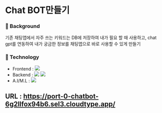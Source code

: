 # Chat BOT만들기

### 🤔 Background
기존 채팅앱에서 자주 쓰는 키워드는 DB에 저장하여 내가 필요 할 때 사용하고, chat gpt를 연동하여 내가 궁금한 정보를 채팅앱으로 바로 사용할 수 있게 만들기

### 🔨 Technology
- Frontend :  <img src="https://img.shields.io/badge/Vue3.js-4FC08D?style=flat&logo=Vue.js&logoColor=white" />
- Backend : <img src="https://img.shields.io/badge/Node.js-339933?style=flat&logo=node.js&logoColor=white" /> <img src="https://img.shields.io/badge/MongoDB-47A248?style=flat&logo=Mongodb&logoColor=white" />
- A.I/M.L : <img src="https://img.shields.io/badge/OpenAI-412991?style=flat&logo=OpenAI&logoColor=white" />

 ## URL : https://port-0-chatbot-6g2llfox94b6.sel3.cloudtype.app/
